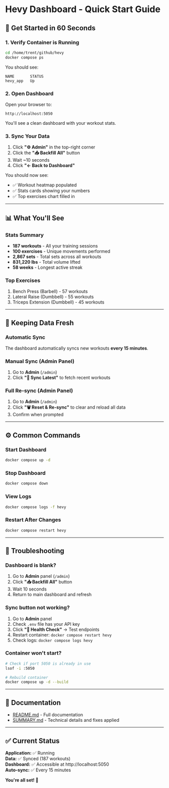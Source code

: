 # Hevy Dashboard - Quick Start Guide

## 🚀 Get Started in 60 Seconds

### 1. Verify Container is Running
```bash
cd /home/trent/github/hevy
docker compose ps
```

You should see:
```
NAME       STATUS
hevy_app   Up
```

### 2. Open Dashboard
Open your browser to:
```
http://localhost:5050
```

You'll see a clean dashboard with your workout stats.

### 3. Sync Your Data
1. Click **"⚙️ Admin"** in the top-right corner
2. Click the **"📥 Backfill All"** button
3. Wait ~10 seconds
4. Click **"← Back to Dashboard"** 

You should now see:
- ✅ Workout heatmap populated
- ✅ Stats cards showing your numbers
- ✅ Top exercises chart filled in

---

## 📊 What You'll See

### Stats Summary
- **187 workouts** - All your training sessions
- **100 exercises** - Unique movements performed
- **2,867 sets** - Total sets across all workouts
- **831,220 lbs** - Total volume lifted
- **58 weeks** - Longest active streak

### Top Exercises
1. Bench Press (Barbell) - 57 workouts
2. Lateral Raise (Dumbbell) - 55 workouts
3. Triceps Extension (Dumbbell) - 45 workouts

---

## 🔄 Keeping Data Fresh

### Automatic Sync
The dashboard automatically syncs new workouts **every 15 minutes**.

### Manual Sync (Admin Panel)
1. Go to **Admin** (`/admin`)
2. Click **"🔄 Sync Latest"** to fetch recent workouts

### Full Re-sync (Admin Panel)
1. Go to **Admin** (`/admin`)
2. Click **"🗑️ Reset & Re-sync"** to clear and reload all data
3. Confirm when prompted

---

## ⚙️ Common Commands

### Start Dashboard
```bash
docker compose up -d
```

### Stop Dashboard
```bash
docker compose down
```

### View Logs
```bash
docker compose logs -f hevy
```

### Restart After Changes
```bash
docker compose restart hevy
```

---

## 🐛 Troubleshooting

### Dashboard is blank?
1. Go to **Admin** panel (`/admin`)
2. Click **"📥 Backfill All"** button
3. Wait 10 seconds
4. Return to main dashboard and refresh

### Sync button not working?
1. Go to **Admin** panel
2. Check `.env` file has your API key
3. Click **"🏥 Health Check"** → Test endpoints
4. Restart container: `docker compose restart hevy`
5. Check logs: `docker compose logs hevy`

### Container won't start?
```bash
# Check if port 5050 is already in use
lsof -i :5050

# Rebuild container
docker compose up -d --build
```

---

## 📖 Documentation

- [README.md](README.md) - Full documentation
- [SUMMARY.md](SUMMARY.md) - Technical details and fixes applied

---

## ✅ Current Status

**Application:** ✅ Running  
**Data:** ✅ Synced (187 workouts)  
**Dashboard:** ✅ Accessible at http://localhost:5050  
**Auto-sync:** ✅ Every 15 minutes  

**You're all set! 🎉**

